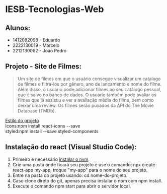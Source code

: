 # IESB-Tecnologias-Web
## Alunos:
- 1412082098 - Eduardo
- 2222130019 - Marcelo
- 2212130062 - João Pedro
## Projeto - Site de Filmes:

>Um site de filmes em que o usuário consegue visualizar um catalogo de filmes e filtrá-los por gênero, ano de lançamento e nome do filme. Além disso, o usuário pode adicionar filmes ao seu catálogo pessoal, que é salvo no banco de dados. O usuário também pode avaliar os filmes que já assistiu e ver a avaliação média do filme, bem como deixar uma review. Os filmes serão puxados da API do The Movie Database (TMDb).

[Estilo do projeto](https://www.figma.com/file/DwZpADkItSM0rMQbq1yLyZ/Cin%C3%A9filo?node-id=401%3A6827&t=OxABOaPrm3vLTXrQ-1)\
Icons:npm install react-icons --save\
styled:npm install --save styled-components

## Instalação do react (Visual Studio Code):
1. Primeiro é necessário [instalar o nvm](https://github.com/coreybutler/nvm-windows/releases/download/1.1.10/nvm-setup.exe).
2. Crie uma pasta onde ficará seu projeto e use o comando: npx create-react-app my-app, troque "my-app" para o nome do seu projeto.
3. Entre na pasta do projeto usando: cd nome-do-projeto.
4. Caso clone direto do git, apenas precisa instalar o npm com npm install.
5. Execute o comando npm start para abrir o servidor local.
